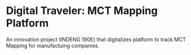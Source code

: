# Digital Traveler: MCT Mapping Platform

An innovation project (INDENG 190E) that digitalizes platform to track MCT Mapping for manufactuing companies.
